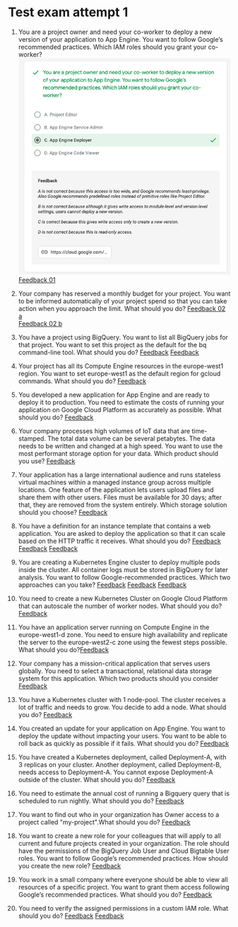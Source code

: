 # Test exam attempt 1

1. You are a project owner and need your co-worker to deploy a new version of your application to App Engine. You want to follow Google’s recommended practices. Which IAM roles should you grant your co-worker?
   ![Answer 01](img/test-exam/q01.png)
   [Feedback 01](https://cloud.google.com/iam/docs/understanding-roles)
2. Your company has reserved a monthly budget for your project. You want to be informed automatically of your project spend so that you can take action when you approach the limit. What should you do?
   [Feedback 02 a](https://cloud.google.com/appengine/pricing#spending_limit)  
   [Feedback 02 b](https://cloud.google.com/billing/docs/how-to/budgets)
3. You have a project using BigQuery. You want to list all BigQuery jobs for that project. You want to set this project as the default for the bq command-line tool. What should you do?
   [Feedback](https://cloud.google.com/bigquery/docs/reference/bq-cli-reference)
   [Feedback](https://cloud.google.com/sdk/gcloud/reference/config/set)
4. Your project has all its Compute Engine resources in the europe-west1 region. You want to set europe-west1 as the default region for gcloud commands. What should you do?
   [Feedback](https://cloud.google.com/compute/docs/regions-zones/changing-default-zone-region)

5. You developed a new application for App Engine and are ready to deploy it to production. You need to estimate the costs of running your application on Google Cloud Platform as accurately as possible. What should you do?
   [Feedback]()
6. Your company processes high volumes of IoT data that are time-stamped. The total data volume can be several petabytes. The data needs to be written and changed at a high speed. You want to use the most performant storage option for your data. Which product should you use?
   [Feedback](https://cloud.google.com/bigtable/docs/schema-design-time-series)
7. Your application has a large international audience and runs stateless virtual machines within a managed instance group across multiple locations. One feature of the application lets users upload files and share them with other users. Files must be available for 30 days; after that, they are removed from the system entirely. Which storage solution should you choose?
   [Feedback]()
8. You have a definition for an instance template that contains a web application. You are asked to deploy the application so that it can scale based on the HTTP traffic it receives. What should you do?
   [Feedback](https://cloud.google.com/compute/docs/instance-groups/#managed_instance_groups_and_autoscaling)
   [Feedback](https://cloud.google.com/compute/docs/images/export-image)
   [Feedback](https://cloud.google.com/compute/docs/load-balancing/http/adding-a-backend-bucket-to-content-based-load-balancing)
9. You are creating a Kubernetes Engine cluster to deploy multiple pods inside the cluster. All container logs must be stored in BigQuery for later analysis. You want to follow Google-recommended practices. Which two approaches can you take?
   [Feedback](https://cloud.google.com/kubernetes-engine/docs/how-to/logging)
   [Feedback](https://cloud.google.com/logging/docs/export/configure_export_v2)
   [Feedback](https://kubernetes.io/docs/reference/labels-annotations-taints/)
10. You need to create a new Kubernetes Cluster on Google Cloud Platform that can autoscale the number of worker nodes. What should you do?
    [Feedback](https://cloud.google.com/kubernetes-engine/docs/concepts/cluster-autoscaler)

11. You have an application server running on Compute Engine in the europe-west1-d zone. You need to ensure high availability and replicate the server to the europe-west2-c zone using the fewest steps possible. What should you do?[Feedback]()
12. Your company has a mission-critical application that serves users globally. You need to select a transactional, relational data storage system for this application. Which two products should you consider [Feedback]()
13. You have a Kubernetes cluster with 1 node-pool. The cluster receives a lot of traffic and needs to grow. You decide to add a node. What should you do? [Feedback]()
14. You created an update for your application on App Engine. You want to deploy the update without impacting your users. You want to be able to roll back as quickly as possible if it fails. What should you do?
    [Feedback](https://cloud.google.com/appengine/docs/admin-api/migrating-splitting-traffic)
15. You have created a Kubernetes deployment, called Deployment-A, with 3 replicas on your cluster. Another deployment, called Deployment-B, needs access to Deployment-A. You cannot expose Deployment-A outside of the cluster. What should you do?
    [Feedback](https://kubernetes.io/docs/concepts/services-networking/service/)
16. You need to estimate the annual cost of running a Bigquery query that is scheduled to run nightly. What should you do?
    [Feedback]()
17. You want to find out who in your organization has Owner access to a project called "my-project".What should you do?
    [Feedback]()
18. You want to create a new role for your colleagues that will apply to all current and future projects created in your organization. The role should have the permissions of the BigQuery Job User and Cloud Bigtable User roles. You want to follow Google’s recommended practices. How should you create the new role? [Feedback]()
19. You work in a small company where everyone should be able to view all resources of a specific project. You want to grant them access following Google’s recommended practices. What should you do?
    [Feedback](https://cloud.google.com/sdk/gcloud/reference/iam/)
20. You need to verify the assigned permissions in a custom IAM role. What should you do?
    [Feedback](https://cloud.google.com/iam/docs/understanding-roles)
    [Feedback](https://cloud.google.com/iam/docs/creating-custom-roles)
